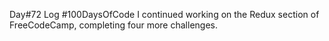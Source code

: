 Day#72 Log #100DaysOfCode I continued working on the Redux section of FreeCodeCamp, completing four more challenges.